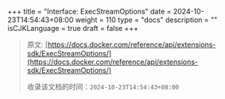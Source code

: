 +++
title = "Interface: ExecStreamOptions"
date = 2024-10-23T14:54:43+08:00
weight = 110
type = "docs"
description = ""
isCJKLanguage = true
draft = false
+++

> 原文: [https://docs.docker.com/reference/api/extensions-sdk/ExecStreamOptions/](https://docs.docker.com/reference/api/extensions-sdk/ExecStreamOptions/)
>
> 收录该文档的时间：`2024-10-23T14:54:43+08:00`
